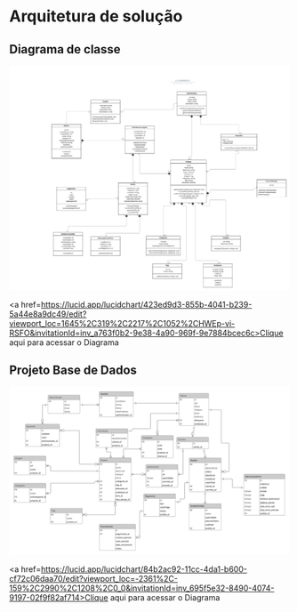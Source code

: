 # Arquitetura de solução
## Diagrama de classe
![alt text](</Docs/Img/Classe UML.png>)
 
<a href=https://lucid.app/lucidchart/423ed9d3-855b-4041-b239-5a44e8a9dc49/edit?viewport_loc=1645%2C319%2C2217%2C1052%2CHWEp-vi-RSFO&invitationId=inv_a763f0b2-9e38-4a90-969f-9e7884bcec6c>Clique aqui para acessar o Diagrama</a>

## Projeto Base de Dados
![alt text](</Docs/Img/Diagrama em branco.png>)

<a href=https://lucid.app/lucidchart/84b2ac92-11cc-4da1-b600-cf72c06daa70/edit?viewport_loc=-2361%2C-159%2C2990%2C1208%2C0_0&invitationId=inv_695f5e32-8490-4074-9197-02f9f82af714>Clique aqui para acessar o Diagrama</a>

